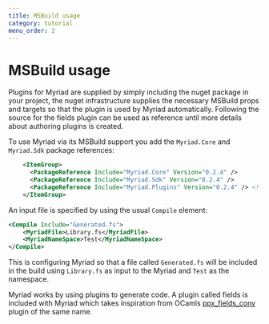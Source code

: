 ```yaml
---
title: MSBuild usage
category: tutorial
menu_order: 2
---
```


# MSBuild usage

Plugins for Myriad are supplied by simply including the nuget package in your project, the nuget infrastructure supplies the necessary MSBuild props and targets so that the plugin is used by Myriad automatically. Following the source for the fields plugin can be used as reference until more details about authoring plugins is created.

To use Myriad via its MSBuild support you add the `Myriad.Core` and `Myriad.Sdk` package references:
```xml
    <ItemGroup>
      <PackageReference Include="Myriad.Core" Version="0.2.4" />
      <PackageReference Include="Myriad.Sdk" Version="0.2.4" />
      <PackageReference Include="Myriad.Plugins" Version="0.2.4" /> <!-- Built in set of plugins -->
    </ItemGroup>
```

An input file is specified by using the usual `Compile` element:
```xml
<Compile Include="Generated.fs">
    <MyriadFile>Library.fs</MyriadFile>
    <MyriadNameSpace>Test</MyriadNameSpace>
</Compile>
```

This is configuring Myriad so that a file called `Generated.fs` will be included in the build using `Library.fs` as input to the Myriad and `Test` as the namespace.

Myriad works by using plugins to generate code.  A plugin called fields is included with Myriad which takes inspiration from OCamls [ppx_fields_conv](https://github.com/janestreet/ppx_fields_conv) plugin of the same name.
